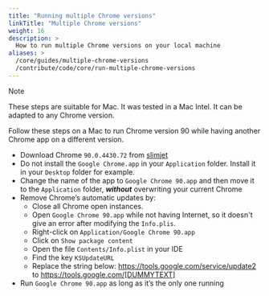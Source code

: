 ```yaml
---
title: "Running multiple Chrome versions"
linkTitle: "Multiple Chrome versions"
weight: 16
description: >
  How to run multiple Chrome versions on your local machine
aliases: >
  /core/guides/multiple-chrome-versions
  /contribute/code/core/run-multiple-chrome-versions
---
```


> [!NOTE] 
> These steps are suitable for Mac. It was tested in a Mac Intel.  It can be adapted to any Chrome version.

Follow these steps on a Mac to run Chrome version 90 while having another Chrome app on a different version. 
- Download Chrome `90.0.4430.72` from [slimjet](https://www.slimjet.com/chrome/google-chrome-old-version.php?cmtx_sort=)
- Do not install the `Google Chrome.app` in your `Application` folder. Install it in your `Desktop` folder for example.
- Change the name of the app to `Google Chrome 90.app` and then move it to the `Application` folder, ***without*** overwriting your current Chrome
- Remove Chrome’s automatic updates by:
  - Close all Chrome open instances.
  - Open `Google Chrome 90.app` while not having Internet, so it doesn't give an error after modifying the `Info.plis`.
  - Right-click on `Application/Google Chrome 90.app`
  - Click on `Show package content`
  - Open the file `Contents/Info.plist` in your IDE 
  - Find the key `KSUpdateURL`
  - Replace the string below: <string>https://tools.google.com/service/update2</string> to <string>https://tools.google.com/[DUMMYTEXT]</string>
- Run `Google Chrome 90.app` as long as it’s the only one running
